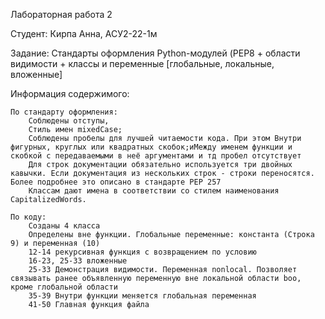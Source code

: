 Лабораторная работа 2

Студент: 
    Кирпа Анна, АСУ2-22-1м

Задание:
    Стандарты оформления Python-модулей (PEP8 + области видимости + классы и переменные [глобальные, локальные, вложенные]

Информация содержимого:

    По стандарту оформления:
        Соблюдены отступы,
        Стиль имен mixedCase;
        Соблюдены пробелы для лучшей читаемости кода. При этом Внутри фигурных, круглых или квадратных скобок;иМежду именем функции и скобкой с передаваемыми в неё аргументами и тд пробел отсутствует
        Для строк документации обязательно используется три двойных кавычки. Если документация из нескольких строк - строки переносятся. Более подробнее это описано в стандарте PEP 257
        Классам дают имена в соответствии со стилем наименования CapitalizedWords.

    По коду:
        Созданы 4 класса
        Определены вне функции. Глобальные переменные: константа (Строка 9) и переменная (10)
        12-14 рекурсивная функция с возвращением по условию
        16-23, 25-33 вложенные
        25-33 Демонстрация видимости. Переменная nonlocal. Позволяет связывать ранее объявленную переменную вне локальной области boo, кроме глобальной области
        35-39 Внутри функции меняется глобальная переменная
        41-50 Главная функция файла

